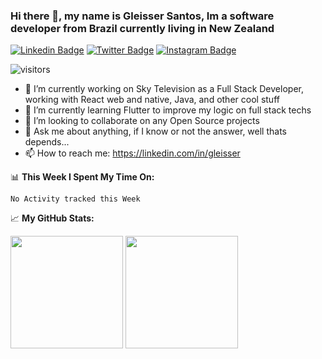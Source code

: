 ### Hi there 👋, my name is Gleisser Santos, Im a software developer from Brazil currently living in New Zealand


[![Linkedin Badge](https://img.shields.io/badge/-LinkedIn-0e76a8?style=flat-square&logo=Linkedin&logoColor=white)](https://linkedin.com/in/gleisser)
[![Twitter Badge](https://img.shields.io/badge/-Twitter-00acee?style=flat-square&logo=Twitter&logoColor=white)](https://twitter.com/Gleissersantos)
[![Instagram Badge](https://img.shields.io/badge/-Instagram-e4405f?style=flat-square&logo=Instagram&logoColor=white)](https://instagram.com/gleisser.santos/)

 ![visitors](https://visitor-badge.glitch.me/badge?page_id=gleisser.santos.visitor.badge)

- 🔭 I’m currently working on Sky Television as a Full Stack Developer, working with React web and native, Java, and other cool stuff
- 🌱 I’m currently learning Flutter to improve my logic on full stack techs
- 👯 I’m looking to collaborate on any Open Source projects
- 💬 Ask me about anything, if I know or not the answer, well thats depends...
- 📫 How to reach me: https://linkedin.com/in/gleisser



📊 **This Week I Spent My Time On:**
<!--START_SECTION:waka-->
```text
No Activity tracked this Week
```
<!--END_SECTION:waka-->

📈 **My GitHub Stats:**
<p>
<img height="180em" src="https://github-readme-stats.vercel.app/api?username=Gleisser&show_icons=true&hide_border=true&&count_private=true&include_all_commits=true" />
<img height="180em" src="https://github-readme-stats.vercel.app/api/top-langs/?username=Gleisser&show_icons=true&hide_border=true&layout=compact&langs_count=8"/>
</p>

